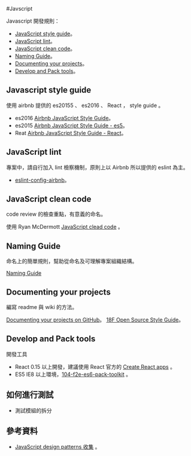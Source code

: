 #Javscript

  Javascript 開發規則：
    
   * [JavaScript style guide](#javascript-style-guide)。
   * [JavaScript lint](#javascript-lint)。
   * [JavaScript clean code](#javascript-clean-code)。
   * [Naming Guide](#naming-guide)。
   * [Documenting your projects](#documenting-your-projects-on-gitHub)。
   * [Develop and Pack tools](#develop-and-pack-tools)。
   
   
## Javascript style guide

   使用 airbnb 提供的 es20155 、 es2016 、 React ， style guide 。
   
   * es2016 [Airbnb JavaScript Style Guide](https://github.com/airbnb/javascript)。
   * es2015 [Airbnb JavaScript Style Guide - es5](https://github.com/airbnb/javascript/tree/es5-deprecated/es5)。
   * Reat [Airbnb JavaScript Style Guide - React](https://github.com/airbnb/javascript/tree/master/react)。

## JavaScript lint

   專案中，請自行加入 lint 檢察機制，原則上以 Airbnb 所以提供的 eslint 為主。

   * [eslint-config-airbnb](https://github.com/airbnb/javascript/tree/master/packages/eslint-config-airbnb)。

## JavaScript clean code

   code review 的檢查重點，有意義的命名。

   使用 Ryan McDermott [JavaScript clead code](https://github.com/ryanmcdermott/clean-code-javascript) 。
   
## Naming Guide
    
   命名上的簡單規則，幫助從命名及可理解專案組織結構。
   
   [Naming Guide](naming-guide.md)
   
## Documenting your projects

   編寫 readme 與 wiki 的方法。

   [Documenting your projects on GitHub](https://guides.github.com/features/wikis/)。
   [18F Open Source Style Guide](https://open-source-guide.18f.gov/)。
   

## Develop and Pack tools

   開發工具

   * React 0.15 以上開發，建議使用 React 官方的 [Create React apps](https://github.com/facebookincubator/create-react-app) 。
   * ES5 IE8 以上環境，[104-f2e-es6-pack-toolkit](https://github.com/104corp/104-f2e-es6-pack-toolkit) 。

## 如何進行測試

   * 測試模組的拆分


## 參考資料

   * [JavaScript design patterns 收集](https://github.com/Incubator-104-frontend/javascript-design-patterns-learning-club/blob/master/source.md) 。



